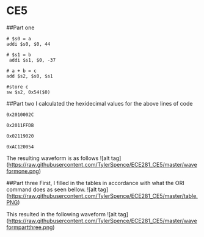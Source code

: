  CE5
===========

##Part one
``` 
# $s0 = a 
addi $s0, $0, 44   

# $s1 = b
 addi $s1, $0, -37 

# a + b = c
add $s2, $s0, $s1 

#store c
sw $s2, 0x54($0)    
```

##Part two
I calculated the hexidecimal values for the above lines of code
```
0x2010002C

0x2011FFDB

0x02119020

0xAC120054
```

The resulting waveform is as follows
![alt tag] (https://raw.githubusercontent.com/TylerSpence/ECE281_CE5/master/waveformone.png)

##Part three
First, I filled in the tables in accordance with what the ORI command does as seen bellow.
![alt tag] (https://raw.githubusercontent.com/TylerSpence/ECE281_CE5/master/table.PNG)


This resulted in the following waveform
![alt tag] (https://raw.githubusercontent.com/TylerSpence/ECE281_CE5/master/waveformpartthree.png)
